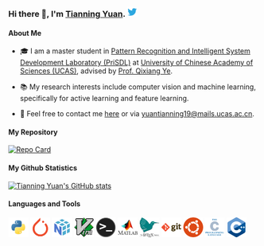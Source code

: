 ### Hi there 👋, I'm [Tianning Yuan](https://yuantn.github.io/). <a href="https://twitter.com/yuantn"><img src="https://raw.githubusercontent.com/yuantn/yuantn/master/assets/twitter.png" alt="Tianning Yuan | Twitter" width="20px" /></a>

#### About Me
- 🎓 I am a master student in [Pattern Recognition and Intelligent System Development Laboratory (PriSDL)](http://lamp.ucas.ac.cn) at [University of Chinese Academy of Sciences (UCAS)](http://english.ucas.ac.cn/), advised by [Prof. Qixiang Ye](http://people.ucas.ac.cn/~qxye?language=en).

- 📚 My research interests include computer vision and machine learning, specifically for active learning and feature learning.

- 📧 Feel free to contact me [here](https://github.com/yuantn/yuantn/issues) or via yuantianning19@mails.ucas.ac.cn.

#### My Repository
[![Repo Card](https://github-readme-stats.vercel.app/api/pin/?username=yuantn&repo=MIAL&show_owner=true&title_color=2c86ea&icon_color=2c86ea&text_color=00c800&bg_color=00000000)](https://github.com/yuantn/MIAL)

#### My Github Statistics
[![Tianning Yuan's GitHub stats](https://github-readme-stats.vercel.app/api?username=yuantn&show_icons=true&include_all_commits=true&title_color=2c86ea&icon_color=2c86ea&text_color=00c800&bg_color=00000000)](https://github.com/yuantn) 

<!--
[![Top Langs](https://github-readme-stats.vercel.app/api/top-langs/?username=yuantn&layout=compact&theme=merko)](https://github.com/yuantn)
-->

#### Languages and Tools

<code><img height="40" src="https://raw.githubusercontent.com/yuantn/yuantn/master/assets/python.png"></code>
<code><img height="40" src="https://raw.githubusercontent.com/yuantn/yuantn/master/assets/pytorch.png"></code>
<code><img height="40" src="https://raw.githubusercontent.com/yuantn/yuantn/master/assets/numpy.png"></code>
<code><img height="40" src="https://raw.githubusercontent.com/yuantn/yuantn/master/assets/vim.png"></code>
<code><img height="40" src="https://raw.githubusercontent.com/yuantn/yuantn/master/assets/terminal.png"></code>
<code><img height="40" src="https://raw.githubusercontent.com/yuantn/yuantn/master/assets/matlab.png"></code>
<code><img height="40" src="https://raw.githubusercontent.com/yuantn/yuantn/master/assets/latex.png"></code>
<code><img height="40" src="https://raw.githubusercontent.com/yuantn/yuantn/master/assets/git.png"></code>
<code><img height="40" src="https://raw.githubusercontent.com/yuantn/yuantn/master/assets/ubuntu.png"></code>
<code><img height="40" src="https://raw.githubusercontent.com/yuantn/yuantn/master/assets/c.png"></code>
<code><img height="40" src="https://raw.githubusercontent.com/yuantn/yuantn/master/assets/cpp.png"></code>

<!--
**yuantn/yuantn** is a ✨ _special_ ✨ repository because its `README.md` (this file) appears on your GitHub profile.

Here are some ideas to get you started:

- 🔭 I’m currently working on ...
- 🌱 I’m currently learning ...
- 👯 I’m looking to collaborate on ...
- 🤔 I’m looking for help with ...
- 💬 Ask me about ...
- 📫 How to reach me: ...
- 😄 Pronouns: ...
- ⚡ Fun fact: ...
-->
